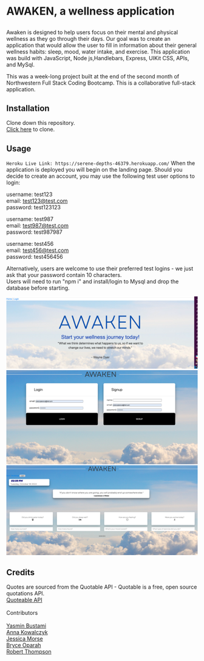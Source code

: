 # AWAKEN, a wellness application

## 
Awaken is designed to help users focus on their mental and physical wellness as they go through their days. Our goal was to create an application that would allow the user to fill in information about their general wellness habits: sleep, mood, water intake, and exercise. This application was build with JavaScript, Node js,Handlebars, Express, UIKit CSS, APIs, and MySql. <br>

This was a week-long project built at the end of the second month of Northwestern Full Stack Coding Bootcamp. This is a collaborative full-stack application. <br>

## Installation

Clone down this repository. <br>
[Click here](https://github.com/Rob-Thompson-Git/wellness-app) to clone. <br>

## Usage
`Heroku Live Link: https://serene-depths-46379.herokuapp.com/`
When the application is deployed you will begin on the landing page. Should you decide to create an account, you may use the following test user options to login: <br>

username: test123 <br>
email: test123@test.com <br>
password: test123123 <br>

username: test987 <br>
email: test987@test.com <br>
password: test987987 <br>

username: test456 <br>
email: test456@test.com <br>
password: test456456 <br>

Alternatively, users are welcome to use their preferred test logins - we just ask that your password contain 10 characters. <br>
Users will need to run "npm i" and install/login to Mysql and drop the database before starting. <br>

![Awaken Wellness Application Landing Page](/public/images/Awaken%20Landing%20Page.png) <br>
![Awaken Wellness Application Login Page](/public/images/Awaken%20Login%20Page.png) <br>
![Awaken Wellness Application Homepage](/public/images/Awaken%20Homepage.png) <br>


## Credits

Quotes are sourced from the Quotable API - Quotable is a free, open source quotations API. <br>
[Quoteable API](https://github.com/lukePeavey/quotable)<br>
<br>
Contributors<br>
<br>
[Yasmin Bustami](https://github.com/yazbustami)<br>
[Anna Kowalczyk](https://github.com/akowala)<br>
[Jessica Morse](https://github.com/jessicamorse23)<br>
[Bryce Oparah](https://github.com/BryceOph)<br>
[Robert Thompson](https://github.com/Rob-Thompson-Git)<br>
